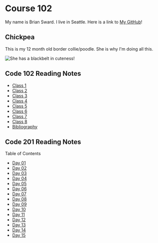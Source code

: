 # Course 102

My name is Brian Sward. I live in Seattle. Here is a link to [My GitHub](https://github.com/BrianSward)!

## Chickpea

This is my 12 month old border collie/poodle. She is why I'm doing all this.

![She has a blackbelt in cuteness!](https://github.com/BrianSward/reading-notes/blob/main/PXL_20220609_153110554.PORTRAIT.jpg?raw=true "This is Chickpea")

## Code 102 Reading Notes

- [Class 1](class1.md)
- [Class 2](class2.md)
- [Class 3](class3.md)
- [Class 4](class4.md)
- [Class 5](class5.md)
- [Class 6](class6.md)
- [Class 7](class7.md)
- [Class 8](class8.md)
- [Bibliography](doc.md)

## Code 201 Reading Notes

Table of Contents

- [Day 01](201day01.md)
- [Day 02](201day02.md)
- [Day 03](201day03.md)
- [Day 04](201day04.md)
- [Day 05](201day05.md)
- [Day 06](201day06.md)
- [Day 07](201day07.md)
- [Day 08](201day08.md)
- [Day 09](201day09.md)
- [Day 10](201day10.md)
- [Day 11](201day11.md)
- [Day 12](201day12.md)
- [Day 13](201day13.md)
- [Day 14](201day14.md)
- [Day 15](201day15.md)

